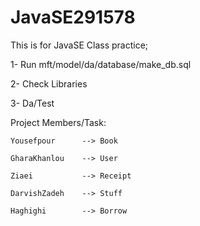 # JavaSE291578

This is for JavaSE Class practice;

1- Run mft/model/da/database/make_db.sql

2- Check Libraries

3- Da/Test

Project Members/Task:

    Yousefpour      --> Book
    
    GharaKhanlou    --> User
    
    Ziaei           --> Receipt
    
    DarvishZadeh    --> Stuff

    Haghighi        --> Borrow
    
